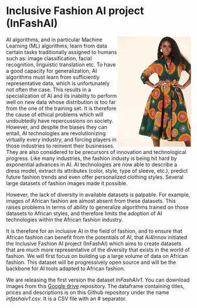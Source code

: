 # Inclusive Fashion AI project (InFashAI)

<img align="right" src="https://github.com/hgilles06/infashai/blob/main/image11.jpg?raw=true " width="200" height="300" />

AI algorithms, and in particular Machine Learning (ML) algorithms, learn from data certain tasks traditionally assigned to humans such as: image classification, facial recognition, linguistic translation etc. To have a good capacity for generalization, AI algorithms must learn from sufficiently representative data, which is unfortunately not often the case. This results in a specialization of AI and its inability to perform well on new data whose distribution is too far from the one of the training set. It is therefore the cause of ethical problems which will undoubtedly have repercussions on society. However, and despite the biases they can entail, AI technologies are revolutionizing virtually every industry, and forcing players in those industries to reinvent their businesses. They are also considered to be precursors of innovation and technological progress.
Like many industries, the fashion industy is being hit hard by exponential advances in AI. AI technologies are now able to describe a dress model, extract its attributes (color, style, type of sleeve, etc.), predict future fashion trends and even offer personalized clothing styles. Several large datasets of fashion images made it possible.

However, the lack of diversity in available datasets is palpable. For example, images of African fashion are almost absent from these datasets. This raises problems in terms of ability to generalize algorithms trained on those datasets to African styles, and therefore limits the adoption of AI technologies within the African fashion industry.

It is therefore for an inclusive AI in the field of fashion, and to ensure that African fashion can benefit from the potentials of AI, that Ai4Innov initiated the Inclusive Fashion AI project (InFashAI) which aims to create datasets that are much more representative of the diversity that exists in the world of fashion. We will first focus on building up a large volume of data on African fashion. This dataset will be progressively open source and will be the backbone for AI tools adapted to African fashion.

We are releasing the first version the dataset *InFashAIv1*. You can download images from this [Google drive](https://drive.google.com/drive/folders/1KdnIyrYI2yrtnW0kbm_f8bU4R4Eof_lh?usp=sharing) repository. The dataframe  containing titles, prices and descriptions is on this Github repository under the name *infashaiv1.csv*. It is a CSV file with an # separator.
